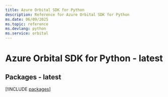 ```yaml
---
title: Azure Orbital SDK for Python
description: Reference for Azure Orbital SDK for Python
ms.date: 06/09/2025
ms.topic: reference
ms.devlang: python
ms.service: orbital
---
```

# Azure Orbital SDK for Python - latest
## Packages - latest
[!INCLUDE [packages](orbital-index.md)]